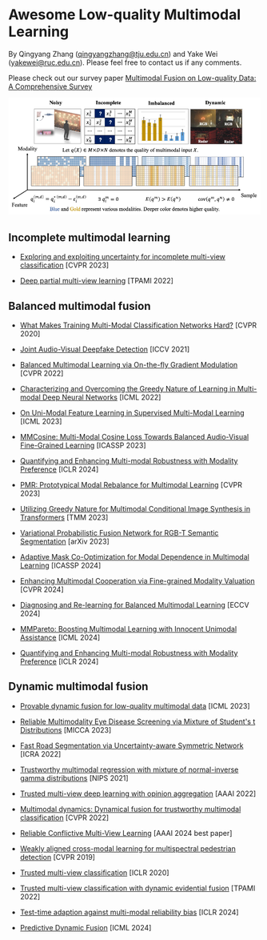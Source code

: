 # Awesome Low-quality Multimodal Learning

By Qingyang Zhang (qingyangzhang@tju.edu.cn) and Yake Wei (yakewei@ruc.edu.cn). Please feel free to contact us if any comments.

Please check out our survey paper [Multimodal Fusion on Low-quality Data: A Comprehensive Survey](http://arxiv.org/abs/2404.18947)

![A conceptual framework of multimodal fusion on low-quality data](./cover.png)


## Incomplete multimodal learning


- [Exploring and exploiting uncertainty for incomplete multi-view classification](https://openaccess.thecvf.com/content/CVPR2023/papers/Xie_Exploring_and_Exploiting_Uncertainty_for_Incomplete_Multi-View_Classification_CVPR_2023_paper.pdf) [CVPR 2023]

- [Deep partial multi-view learning](https://arxiv.org/pdf/2011.06170) [TPAMI 2022]

## Balanced multimodal fusion

- [What Makes Training Multi-Modal Classification Networks Hard?](https://arxiv.org/abs/1905.12681) [CVPR 2020]

- [Joint Audio-Visual Deepfake Detection](https://openaccess.thecvf.com/content/ICCV2021/papers/Zhou_Joint_Audio-Visual_Deepfake_Detection_ICCV_2021_paper.pdf) [ICCV 2021]

- [Balanced Multimodal Learning via On-the-fly Gradient Modulation](https://openaccess.thecvf.com/content/CVPR2022/papers/Peng_Balanced_Multimodal_Learning_via_On-the-Fly_Gradient_Modulation_CVPR_2022_paper.pdf) [CVPR 2022]

- [Characterizing and Overcoming the Greedy Nature of Learning in Multi-modal Deep Neural Networks](https://proceedings.mlr.press/v162/wu22d/wu22d.pdf) [ICML 2022]

- [On Uni-Modal Feature Learning in Supervised Multi-Modal Learning](https://proceedings.mlr.press/v202/du23e/du23e.pdf) [ICML 2023]

- [MMCosine: Multi-Modal Cosine Loss Towards Balanced Audio-Visual Fine-Grained Learning](https://arxiv.org/abs/2303.05338) [ICASSP 2023]

- [Quantifying and Enhancing Multi-modal Robustness with Modality Preference](https://arxiv.org/abs/2402.06244) [ICLR 2024]

- [PMR: Prototypical Modal Rebalance for Multimodal Learning](https://openaccess.thecvf.com/content/CVPR2023/papers/Fan_PMR_Prototypical_Modal_Rebalance_for_Multimodal_Learning_CVPR_2023_paper.pdf) [CVPR 2023]

- [Utilizing Greedy Nature for Multimodal Conditional Image Synthesis in Transformers](https://ieeexplore.ieee.org/document/10184483) [TMM 2023]

- [Variational Probabilistic Fusion Network for RGB-T Semantic Segmentation](https://arxiv.org/abs/2307.08536) [arXiv 2023]

- [Adaptive Mask Co-Optimization for Modal Dependence in Multimodal Learning](https://ieeexplore.ieee.org/document/10096641) [ICASSP 2024]

- [Enhancing Multimodal Cooperation via Fine-grained Modality Valuation](https://arxiv.org/abs/2309.06255) [CVPR 2024]

- [Diagnosing and Re-learning for Balanced Multimodal Learning](https://arxiv.org/pdf/2407.09705) [ECCV 2024]

- [MMPareto: Boosting Multimodal Learning with Innocent Unimodal Assistance](https://arxiv.org/pdf/2405.17730) [ICML 2024]
  
- [Quantifying and Enhancing Multi-modal Robustness with Modality Preference](https://arxiv.org/pdf/2402.06244) [ICLR 2024]

## Dynamic multimodal fusion

- [Provable dynamic fusion for low-quality multimodal data](https://proceedings.mlr.press/v202/zhang23ar/zhang23ar.pdf) [ICML 2023]

- [Reliable Multimodality Eye Disease Screening via Mixture of Student's t Distributions](https://arxiv.org/abs/2303.09790) [MICCA 2023]
- [Fast Road Segmentation via Uncertainty-aware Symmetric Network](https://arxiv.org/abs/2203.04537) [ICRA 2022]
- [Trustworthy multimodal regression with mixture of normal-inverse gamma distributions](https://arxiv.org/abs/2111.08456) [NIPS 2021]
- [Trusted multi-view deep learning with opinion aggregation](https://ojs.aaai.org/index.php/AAAI/article/view/20724) [AAAI 2022]
- [Multimodal dynamics: Dynamical fusion for trustworthy multimodal classification](https://openaccess.thecvf.com/content/CVPR2022/papers/Han_Multimodal_Dynamics_Dynamical_Fusion_for_Trustworthy_Multimodal_Classification_CVPR_2022_paper.pdf) [CVPR 2022]
- [Reliable Conflictive Multi-View Learning](https://arxiv.org/abs/2402.16897) [AAAI 2024 best paper]

- [Weakly aligned cross-modal learning for multispectral pedestrian detection](https://openaccess.thecvf.com/content_ICCV_2019/papers/Zhang_Weakly_Aligned_Cross-Modal_Learning_for_Multispectral_Pedestrian_Detection_ICCV_2019_paper.pdf) [CVPR 2019]
- [Trusted multi-view classification](https://openreview.net/pdf?id=OOsR8BzCnl5) [ICLR 2020]
- [Trusted multi-view classification with dynamic evidential fusion](https://arxiv.org/pdf/2204.11423) [TPAMI 2022]
- [Test-time adaption against multi-modal reliability bias](https://openreview.net/pdf?id=TPZRq4FALB) [ICLR 2024]
- [Predictive Dynamic Fusion](https://arxiv.org/pdf/2406.04802) [ICML 2024]

